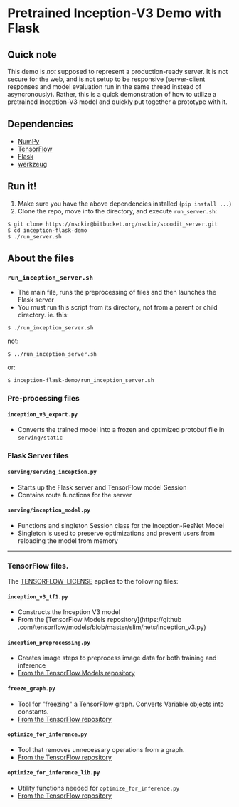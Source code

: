 # Pretrained Inception-V3 Demo with Flask

## Quick note

This demo is _not_ supposed to represent a production-ready server.
It is not secure for the web, and is not setup to be responsive (server-client responses 
and model evaluation run in the same thread instead of asyncronously). Rather, this is a quick 
demonstration of how to utilize a pretrained Inception-V3 model and quickly put together a
 prototype with it.

## Dependencies

* [NumPy](http://www.numpy.org/)
* [TensorFlow](https://www.tensorflow.org/)
* [Flask](http://flask.pocoo.org/)
* [werkzeug](http://werkzeug.pocoo.org/)

## Run it!

1. Make sure you have the above dependencies installed (`pip install ...`)
2. Clone the repo, move into the directory, and execute `run_server.sh`:

```
$ git clone https://nsckir@bitbucket.org/nsckir/scoodit_server.git
$ cd inception-flask-demo
$ ./run_server.sh
```

## About the files

### `run_inception_server.sh`

* The main file, runs the preprocessing of files and then launches the Flask server
* You must run this script from its directory, not from a parent or child directory. ie. this:
```
$ ./run_inception_server.sh
```
not:
```
$ ../run_inception_server.sh
```
or:
```
$ inception-flask-demo/run_inception_server.sh
```

### Pre-processing files

#### `inception_v3_export.py`

* Converts the trained model into a frozen and optimized protobuf file in `serving/static`

### Flask Server files

#### `serving/serving_inception.py`

* Starts up the Flask server and TensorFlow model Session
* Contains route functions for the server

#### `serving/inception_model.py`

* Functions and singleton Session class for the Inception-ResNet Model
* Singleton is used to preserve optimizations and prevent users from reloading the model from memory

--- 

### TensorFlow files.

The [TENSORFLOW_LICENSE](TENSORFLOW_LICENSE) applies to the following files:

#### `inception_v3_tf1.py`

* Constructs the Inception V3 model
* From the [TensorFlow Models repository](https://github
.com/tensorflow/models/blob/master/slim/nets/inception_v3.py)

#### `inception_preprocessing.py`

* Creates image steps to preprocess image data for both training and
inference
* [From the TensorFlow Models repository](https://github.com/tensorflow/models/blob/master/slim/preprocessing/inception_preprocessing.py)

#### `freeze_graph.py`

* Tool for "freezing" a TensorFlow graph. Converts Variable objects into constants.
* [From the TensorFlow repository](https://github.com/tensorflow/tensorflow/blob/master/tensorflow/python/tools/freeze_graph.py)

#### `optimize_for_inference.py`

* Tool that removes unnecessary operations from a graph.
* [From the TensorFlow repository](https://github.com/tensorflow/tensorflow/blob/master/tensorflow/python/tools/optimize_for_inference.py)

#### `optimize_for_inference_lib.py`

* Utility functions needed for `optimize_for_inference.py`
* [From the TensorFlow repository](https://github.com/tensorflow/tensorflow/blob/master/tensorflow/python/tools/optimize_for_inference_lib.py)
